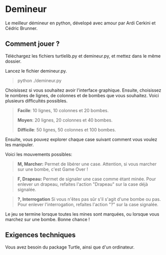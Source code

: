 # Demineur
Le meilleur démineur en python, dévelopé avec amour par Ardi Cerkini et Cédric Brunner.

## Comment jouer ?
Téléchargez les fichiers turtlelib.py et demineur.py, et mettez dans le même dossier.

Lancez le fichier demineur.py.

>python ./demineur.py

Choisissez si vous souhaitez avoir l'interface graphique. Ensuite, choisissez le nombres de lignes, de colonnes et de bombes que vous souhaitez.
Voici plusieurs difficultés possibles.

>**Facile**: 10 lignes, 10 colonnes et 20 bombes.
>
>**Moyen**: 20 lignes, 20 colonnes et 40 bombes.
>
>**Difficile**: 50 lignes, 50 colonnes et 100 bombes.

Ensuite, vous pouvez explorer chaque case suivant comment vous voulez les manipuler.

Voici les mouvements possibles:

>**M, Marcher:**
>Permet de libérer une case. Attention, si vous marcher sur une bombe, c'est Game Over !

>**F, Drapeau:**
>Permet de signaler une case comme étant minée. Pour enlever un drapeau, refaites l'action "Drapeau" sur la case déjà signalée.

>**?, Interrogation**
>Si vous n'êtes pas sûr s'il s'agit d'une bombe ou pas. Pour enlever l'interrogation, refaites l'action "?" sur la case signalée.


Le jeu se termine lorsque toutes les mines sont marquées, ou lorsque vous marchez sur une bombe. Bonne chance !

## Exigences techniques
Vous avez besoin du package Turtle, ainsi que d'un ordinateur.

